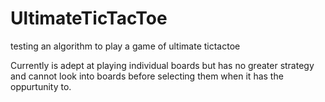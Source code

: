 # UltimateTicTacToe
testing an algorithm to play a game of ultimate tictactoe

Currently is adept at playing individual boards but has no greater strategy and cannot look into boards before selecting them when it has the oppurtunity to. 

